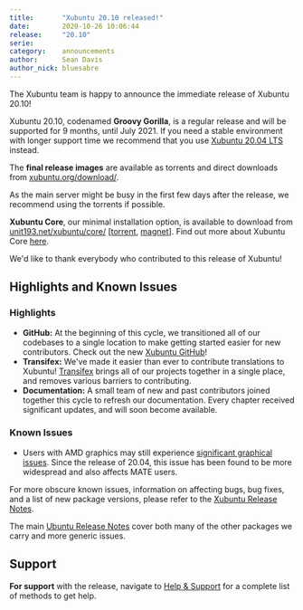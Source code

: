 ```yaml
---
title:       "Xubuntu 20.10 released!"
date:        2020-10-26 10:06:44
release:     "20.10"
serie:       
category:    announcements
author:      Sean Davis
author_nick: bluesabre
---
```


The Xubuntu team is happy to announce the immediate release of Xubuntu 20.10!

Xubuntu 20.10, codenamed **Groovy Gorilla**, is a regular release and will be supported for 9 months, until July 2021. If you need a stable environment with longer support time we recommend that you use [Xubuntu 20.04 LTS](https://xubuntu.org/release/20-04/) instead.

The **final release images** are available as torrents and direct downloads from [xubuntu.org/download/](https://xubuntu.org/download/).

As the main server might be busy in the first few days after the release, we recommend using the torrents if possible.

**Xubuntu Core**, our minimal installation option, is available to download from [unit193.net/xubuntu/core/](https://unit193.net/xubuntu/core/) \[[torrent](http://unit193.net/xubuntu/core/xubuntu-20.04-core-amd64.iso.torrent), [magnet](magnet:?xt=urn:btih:11b377a1c8b9274f4103f5eee23cb659c3acf1ce&dn=xubuntu-20.04-core-amd64.iso&tr=udp%3a%2f%2ftracker.unit193.net%3a6969&tr=udp%3a%2f%2ftracker.coppersurfer.tk%3a6969)\]. Find out more about Xubuntu Core [here](https://unit193.net/xubuntu/).

We'd like to thank everybody who contributed to this release of Xubuntu!

Highlights and Known Issues
---------------------------

### Highlights

- **GitHub:** At the beginning of this cycle, we transitioned all of our codebases to a single location to make getting started easier for new contributors. Check out the new [Xubuntu GitHub](https://github.com/xubuntu)!
- **Transifex:** We've made it easier than ever to contribute translations to Xubuntu! [Transifex](https://www.transifex.com/xubuntu/public/) brings all of our projects together in a single place, and removes various barriers to contributing.
- **Documentation:** A small team of new and past contributors joined together this cycle to refresh our documentation. Every chapter received significant updates, and will soon become available.

### Known Issues

- Users with AMD graphics may still experience [significant graphical issues](https://bugs.launchpad.net/ubuntu/+source/xserver-xorg-video-amdgpu/+bug/1873895). Since the release of 20.04, this issue has been found to be more widespread and also affects MATE users.

For more obscure known issues, information on affecting bugs, bug fixes, and a list of new package versions, please refer to the [Xubuntu Release Notes](https://wiki.xubuntu.org/releases/20.10/release-notes).

The main [Ubuntu Release Notes](https://discourse.ubuntu.com/t/groovy-gorilla-release-notes/15533) cover both many of the other packages we carry and more generic issues.

Support
-------

**For support** with the release, navigate to [Help &amp; Support](https://xubuntu.org/help/) for a complete list of methods to get help.
